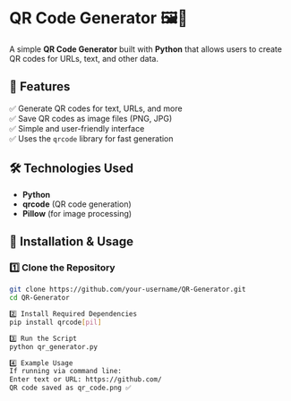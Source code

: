 # QR Code Generator 🖼️🔗

A simple **QR Code Generator** built with **Python** that allows users to create QR codes for URLs, text, and other data.

## 📌 Features
✅ Generate QR codes for text, URLs, and more  
✅ Save QR codes as image files (PNG, JPG)  
✅ Simple and user-friendly interface  
✅ Uses the `qrcode` library for fast generation  

## 🛠️ Technologies Used
- **Python**
- **qrcode** (QR code generation)
- **Pillow** (for image processing)


## 🚀 Installation & Usage

### **1️⃣ Clone the Repository**
```sh
git clone https://github.com/your-username/QR-Generator.git
cd QR-Generator

2️⃣ Install Required Dependencies
pip install qrcode[pil]

3️⃣ Run the Script
python qr_generator.py

4️⃣ Example Usage
If running via command line:
Enter text or URL: https://github.com/
QR code saved as qr_code.png ✅

